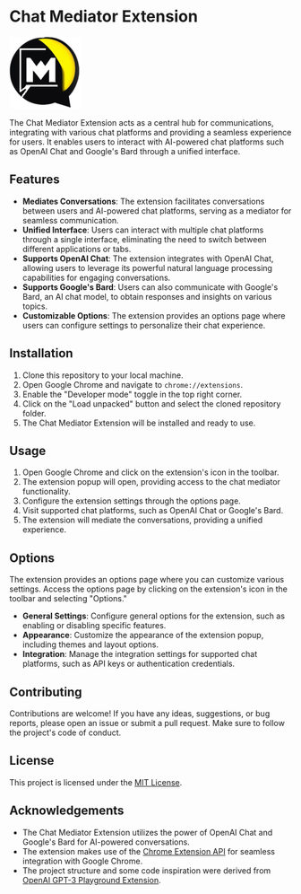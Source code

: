 # Chat Mediator Extension

![Logo](logo/logo128.png)

The Chat Mediator Extension acts as a central hub for communications, integrating with various chat platforms and providing a seamless experience for users. It enables users to interact with AI-powered chat platforms such as OpenAI Chat and Google's Bard through a unified interface.

## Features

- **Mediates Conversations**: The extension facilitates conversations between users and AI-powered chat platforms, serving as a mediator for seamless communication.
- **Unified Interface**: Users can interact with multiple chat platforms through a single interface, eliminating the need to switch between different applications or tabs.
- **Supports OpenAI Chat**: The extension integrates with OpenAI Chat, allowing users to leverage its powerful natural language processing capabilities for engaging conversations.
- **Supports Google's Bard**: Users can also communicate with Google's Bard, an AI chat model, to obtain responses and insights on various topics.
- **Customizable Options**: The extension provides an options page where users can configure settings to personalize their chat experience.

## Installation

1. Clone this repository to your local machine.
2. Open Google Chrome and navigate to `chrome://extensions`.
3. Enable the "Developer mode" toggle in the top right corner.
4. Click on the "Load unpacked" button and select the cloned repository folder.
5. The Chat Mediator Extension will be installed and ready to use.

## Usage

1. Open Google Chrome and click on the extension's icon in the toolbar.
2. The extension popup will open, providing access to the chat mediator functionality.
3. Configure the extension settings through the options page.
4. Visit supported chat platforms, such as OpenAI Chat or Google's Bard.
5. The extension will mediate the conversations, providing a unified experience.

## Options

The extension provides an options page where you can customize various settings. Access the options page by clicking on the extension's icon in the toolbar and selecting "Options."

- **General Settings**: Configure general options for the extension, such as enabling or disabling specific features.
- **Appearance**: Customize the appearance of the extension popup, including themes and layout options.
- **Integration**: Manage the integration settings for supported chat platforms, such as API keys or authentication credentials.

## Contributing

Contributions are welcome! If you have any ideas, suggestions, or bug reports, please open an issue or submit a pull request. Make sure to follow the project's code of conduct.

## License

This project is licensed under the [MIT License](LICENSE).

## Acknowledgements

- The Chat Mediator Extension utilizes the power of OpenAI Chat and Google's Bard for AI-powered conversations.
- The extension makes use of the [Chrome Extension API](https://developer.chrome.com/docs/extensions/) for seamless integration with Google Chrome.
- The project structure and some code inspiration were derived from [OpenAI GPT-3 Playground Extension](https://github.com/openai/gpt-3-playground).

